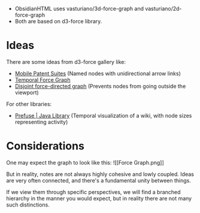 - ObsidianHTML uses vasturiano/3d-force-graph and vasturiano/2d-force-graph
- Both are based on d3-force library.

# Ideas
There are some ideas from d3-force gallery like:
- [Mobile Patent Suites](https://observablehq.com/@d3/mobile-patent-suits?collection=@d3/d3-force) (Named nodes with unidirectional arrow links)
- [Temporal Force Graph](https://observablehq.com/@d3/temporal-force-directed-graph?collection=@d3/d3-force)
- [Disjoint force-directed graph](https://observablehq.com/@d3/disjoint-force-directed-graph/2?collection=@d3/d3-force) (Prevents nodes from going outside the viewport)

For other libraries:
- [Prefuse | Java Library](https://www.youtube.com/watch?v=dCLc6oB3Q3o) (Temporal visualization of a wiki, with node sizes representing activity)
# Considerations
One may expect the graph to look like this:
![[Force Graph.png]]

But in reality, notes are not always highly cohesive and lowly coupled. Ideas are very often connected, and there's a fundamental unity between things.

If we view them through specific perspectives, we will find a branched hierarchy in the manner you would expect, but in reality there are not many such distinctions.